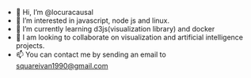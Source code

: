 - 👋 Hi, I’m @locuracausal
- 👀 I’m interested in javascript, node js and linux.  
- 🌱 I’m currently learning d3js(visualization library) and docker
- 💞️ I am looking to collaborate on visualization and artificial intelligence projects.
- 📫 You can contact me by sending an email to squareivan1990@gmail.com

<!---
locuracausal/locuracausal is a ✨ special ✨ repository because its `README.md` (this file) appears on your GitHub profile.
You can click the Preview link to take a look at your changes.
--->
